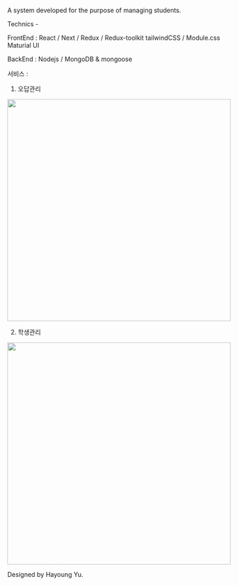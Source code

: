 A system developed for the purpose of managing students.

Technics -  

FrontEnd : 
React / Next / Redux / Redux-toolkit
tailwindCSS / Module.css 
Maturial UI

BackEnd :
Nodejs / MongoDB & mongoose


서비스 : 

1. 오답관리

<img src="https://user-images.githubusercontent.com/78658208/175947181-b147c603-c938-4286-bd7e-2f5ec9eb2e12.png" width="100%" height="500"/>


2. 학생관리


<img src="https://user-images.githubusercontent.com/78658208/175947399-bddb8f9d-8d41-4579-a9b5-b225a9d53485.png" width="100%" height="500"/>


Designed by Hayoung Yu.
